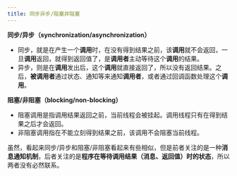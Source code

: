 ```yaml
---
title: 同步异步/阻塞非阻塞
---
```


**同步/异步（synchronization/asynchronization）**

- 同步，就是在产生一个**调用**时，在没有得到结果之前，该**调用**就不会返回，一旦**调用**返回，就得到返回值了，是**调用者**主动等待这个**调用**的结果。
- 异步，则是在**调用**发出后，这个**调用**就直接返回了，所以没有返回结果。之后，**被调用者**通过状态、通知等来通知**调用者**，或者通过回调函数处理这个**调用**。

**阻塞/非阻塞（blocking/non-blocking）**

- 阻塞调用是指调用结果返回之前，当前线程会被挂起。调用线程只有在得到结果之后才会返回。
- 非阻塞调用指在不能立刻得到结果之前，该调用不会阻塞当前线程。

虽然，看起来同步/异步和阻塞/非阻塞看起来有些相似，但是前者关注的是一种**消息通知机制**，后者关注的是**程序在等待调用结果（消息、返回值）时的状态**，所以两者没有必然联系。
